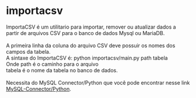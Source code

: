 # importacsv
ImportaCSV é um utilitario para importar, remover ou atualizar dados a partir de arquivos
CSV para o banco de dados Mysql ou MariaDB.<br>
<br>
A primeira linha da coluna do arquivo CSV deve possuir os nomes dos campos da tabela.<br>
A sintaxe do ImportaCSV é: python importacsv/main.py path tabela<br>
Onde path é o caminho para o arquivo<br>
tabela é o nome da tabela no banco de dados.<br>
<br>
Necessita do MySQL Connector/Python que você pode encontrar nesse link <a href="https://dev.mysql.com/downloads/connector/python/">MySQL-Connector/Python</a>.

